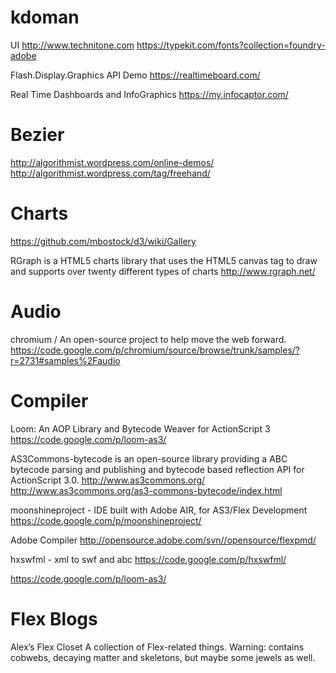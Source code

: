 kdoman
======

UI
http://www.technitone.com
https://typekit.com/fonts?collection=foundry-adobe


Flash.Display.Graphics API Demo
https://realtimeboard.com/

Real Time Dashboards and InfoGraphics
https://my.infocaptor.com/

Bezier
======
http://algorithmist.wordpress.com/online-demos/
http://algorithmist.wordpress.com/tag/freehand/


Charts
======
https://github.com/mbostock/d3/wiki/Gallery

RGraph is a HTML5 charts library that uses the HTML5 canvas tag to draw and supports over twenty different types of charts
http://www.rgraph.net/





Audio
======
chromium / An open-source project to help move the web forward.
https://code.google.com/p/chromium/source/browse/trunk/samples/?r=2731#samples%2Faudio


Compiler
======
Loom: An AOP Library and Bytecode Weaver for ActionScript 3
https://code.google.com/p/loom-as3/

AS3Commons-bytecode is an open-source library providing a ABC bytecode parsing and publishing and bytecode based reflection API for ActionScript 3.0.
http://www.as3commons.org/
http://www.as3commons.org/as3-commons-bytecode/index.html

moonshineproject - IDE built with Adobe AIR, for AS3/Flex Development
https://code.google.com/p/moonshineproject/

Adobe Compiler
http://opensource.adobe.com/svn//opensource/flexpmd/

hxswfml - xml to swf and abc
https://code.google.com/p/hxswfml/




https://code.google.com/p/loom-as3/


Flex Blogs
======
Alex’s Flex Closet
A collection of Flex-related things. Warning: contains cobwebs, decaying matter and skeletons, but maybe some jewels as well.


